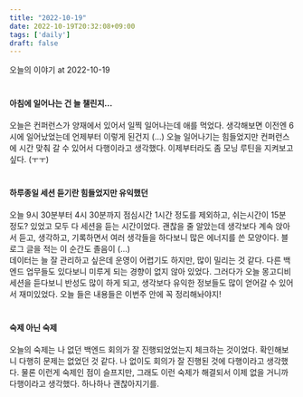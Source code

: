 ```yaml
---
title: "2022-10-19"
date: 2022-10-19T20:32:08+09:00
tags: ['daily']
draft: false
---
```


오늘의 이야기 at 2022-10-19
<!--more--> 

#
#### 아침에 일어나는 건 늘 챌린지...
오늘은 컨퍼런스가 양재에서 있어서 일찍 일어나는데 애를 먹었다. 생각해보면 이전엔 6시에 일어났었는데 언제부터 이렇게 된건지 (...)
오늘 일어나기는 힘들었지만 컨퍼런스에 시간 맞춰 갈 수 있어서 다행이라고 생각했다. 이제부터라도 좀 모닝 루틴을 지켜보고 싶다. (ㅜㅜ)


#
#### 하루종일 세션 듣기란 힘들었지만 유익했던
오늘 9시 30분부터 4시 30분까지 점심시간 1시간 정도를 제외하고, 쉬는시간이 15분 정도? 있었고 모두 다 세션을 듣는 시간이었다.
괜찮을 줄 알았는데 생각보다 계속 앉아서 듣고, 생각하고, 기록하면서 여러 생각들을 하다보니 많은 에너지를 쓴 모양이다. 블로그 글을 적는 이 순간도 졸음이 (...)   
데이터는 늘 잘 관리하고 싶은데 운영이 어렵기도 하지만, 많이 밀리는 것 같다. 다른 백엔드 업무들도 있다보니 미루게 되는 경향이 없지 않아 있었다.
그러다가 오늘 몽고디비 세션을 듣다보니 반성도 많이 하게 되고, 생각보다 유익한 정보들도 많이 얻어갈 수 있어서 재미있었다. 오늘 들은 내용들은 이번주 안에 꼭 정리해놔야지!

#
#### 숙제 아닌 숙제
오늘의 숙제는 나 없던 백엔드 회의가 잘 진행되었었는지 체크하는 것이었다. 확인해보니 다행히 문제는 없었던 것 같다. 나 없이도 회의가 잘 진행된 것에 다행이라고 생각했다.
물론 이런게 숙제인 점이 슬프지만, 그래도 이런 숙제가 해결되서 이제 없을 거니까 다행이라고 생각했다. 하나하나 괜찮아지기를.